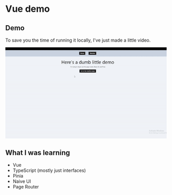 # Vue demo

## Demo

To save you the time of running it locally, I've just made a little video.

![Website demo](https://github.com/LukeLeimbach/vue-demo/blob/main/demo.gif?raw=true)

## What I was learning

- Vue
- TypeScript (mostly just interfaces)
- Pinia
- Naive UI
- Page Router
